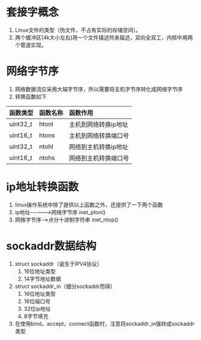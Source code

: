 # 套接字概念
1. Linux文件的类型（伪文件，不占有实际的存储空间）。
2. 两个缓冲区(4k大小左右)用一个文件描述符来描述，双向全双工，内核中用两个管道实现。

# 网络字节序
1. 网络数据流应采用大端字节序，所以需要将主机字节序转化成网络字节序
2. 转换函数如下

函数类型 | 函数名称 | 函数作用
:-|:-|:-
uint32_t | htonl | 主机到网络转换ip地址
uint16_t | htons | 主机到网络转换端口号
uint32_t | ntohl | 网络到主机转换ip地址
uint16_t | ntohs | 网络到主机转换端口号

# ip地址转换函数
1. linux操作系统中除了提供以上函数之外，还提供了一下两个函数
2. ip地址------>网络字节序 inet_pton()
3. 网络字节序-->点分十进制字符串 inet_ntop()

# sockaddr数据结构
1. struct sockaddr（诞生于IPV4协议）
	1. 16位地址类型
	2. 14字节地址数据
2. struct sockaddr_in（细分sockaddr而得）
	1. 16位地址类型
	2. 16位端口号
	3. 32位ip地址
	4. 8字节填充
3. 在使用bind，accept，connect函数时，注意将sockaddr_in强转成sockaddr类型


